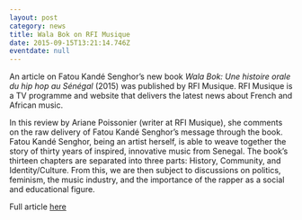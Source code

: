 ```yaml
---
layout: post
category: news
title: Wala Bok on RFI Musique
date: 2015-09-15T13:21:14.746Z
eventdate: null
---
```

An article on Fatou Kandé Senghor’s new book *Wala Bok: Une histoire orale du hip hop au Sénégal* (2015) was published by RFI Musique. RFI Musique is a TV programme and website that delivers the latest news about French and African music.

In this review by Ariane Poissonier (writer at RFI Musique), she comments on the raw delivery of Fatou Kandé Senghor’s message through the book. Fatou Kandé Senghor, being an artist herself, is able to weave together the story of thirty years of inspired, innovative music from Senegal. The book’s thirteen chapters are separated into three parts: History, Community, and Identity/Culture. From this, we are then subject to discussions on politics, feminism, the music industry, and the importance of the rapper as a social and educational figure.

Full article [here](http://www.rfimusique.com/actu-musique/rap/20150915-wala-bok-fatou-kande-senghor "RFI Musique")